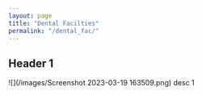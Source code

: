 ```yaml
---
layout: page
title: "Dental Facilties"
permalink: "/dental_fac/"
---
```


## Header 1
![](/images/Screenshot 2023-03-19 163509.png)
desc 1
